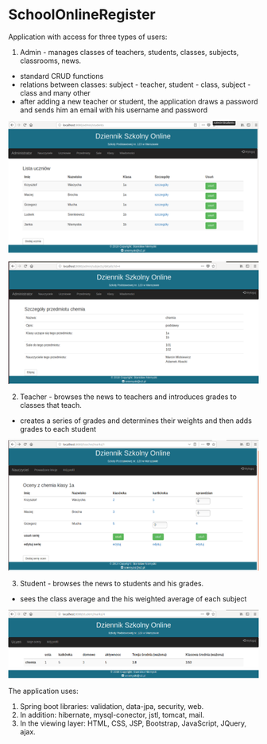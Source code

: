 # SchoolOnlineRegister

Application with access for three types of users:
  1. Admin - manages classes of teachers, students, classes, subjects, classrooms, news.
  - standard CRUD functions
  - relations between classes: subject - teacher, student - class, subject - class and many other
  - after adding a new teacher or student, the application draws a password and sends him an email with his username and password
  
  ![](images/admin1.png)
  
  ![](images/admin2.png)
  
  2. Teacher - browses the news to teachers and introduces grades to classes that teach.
  - creates a series of grades and determines their weights and then adds grades to each student
  
  ![](images/teacher.png)
  
  3. Student - browses the news to students and his grades.
  - sees the class average and the his weighted average of each subject
  
  ![](images/student.png)

The application uses:
  1. Spring boot libraries: validation, data-jpa, security, web.
  2. In addition: hibernate, mysql-conector, jstl, tomcat, mail.
  3. In the viewing layer: HTML, CSS, JSP, Bootstrap, JavaScript, JQuery, ajax.
